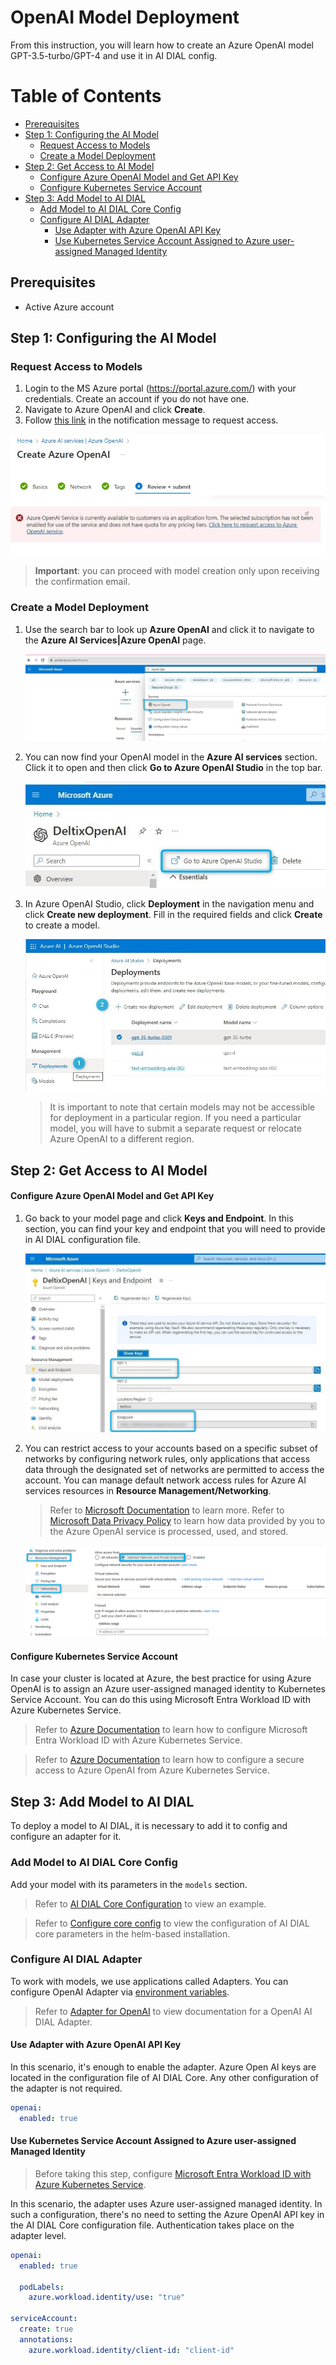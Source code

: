 <!-- omit from toc -->
# OpenAI Model Deployment

From this instruction, you will learn how to create an Azure OpenAI model GPT-3.5-turbo/GPT-4 and use it in AI DIAL config.

<div class="docusaurus-ignore">

<!-- omit from toc -->
# Table of Contents
- [Prerequisites](#prerequisites)
- [Step 1: Configuring the AI Model](#step-1-configuring-the-ai-model)
  - [Request Access to Models](#request-access-to-models)
  - [Create a Model Deployment](#create-a-model-deployment)
- [Step 2: Get Access to AI Model](#step-2-get-access-to-ai-model)
    - [Configure Azure OpenAI Model and Get API Key](#configure-azure-openai-model-and-get-api-key)
    - [Configure Kubernetes Service Account](#configure-kubernetes-service-account)
- [Step 3: Add Model to AI DIAL](#step-3-add-model-to-ai-dial)
  - [Add Model to AI DIAL Core Config](#add-model-to-ai-dial-core-config)
  - [Configure AI DIAL Adapter](#configure-ai-dial-adapter)
    - [Use Adapter with Azure OpenAI API Key](#use-adapter-with-azure-openai-api-key)
    - [Use Kubernetes Service Account Assigned to Azure user-assigned Managed Identity](#use-kubernetes-service-account-assigned-to-azure-user-assigned-managed-identity)

</div>

## Prerequisites

* Active Azure account

## Step 1: Configuring the AI Model

### Request Access to Models

1. Login to the MS Azure portal (https://portal.azure.com/) with your credentials. Create an account if you do not have one.
2. Navigate to Azure OpenAI and click **Create**.
3. Follow [this link](https://customervoice.microsoft.com/Pages/ResponsePage.aspx?id=v4j5cvGGr0GRqy180BHbR7en2Ais5pxKtso_Pz4b1_xUNTZBNzRKNlVQSFhZMU9aV09EVzYxWFdORCQlQCN0PWcu) in the notification message to request access.

![](img/step5.jpg)

> **Important**: you can proceed with model creation only upon receiving the confirmation email.

### Create a Model Deployment

1. Use the search bar to look up **Azure OpenAI** and click it to navigate to the **Azure AI Services|Azure OpenAI** page.
   
   ![](img/step2.jpg)
   
2. You can now find your OpenAI model in the **Azure AI services** section. Click it to open and then click **Go to Azure OpenAI Studio** in the top bar.
   
   ![](img/step8.jpg)
   
3. In Azure OpenAI Studio, click **Deployment** in the navigation menu and click **Create new deployment**. Fill in the required fields and click **Create** to create a model.
   
   ![](img/step9.jpg)

    > It is important to note that certain models may not be accessible for deployment in a particular region. If you need a particular model, you will have to submit a separate request or relocate Azure OpenAI to a different region.

## Step 2: Get Access to AI Model

#### Configure Azure OpenAI Model and Get API Key

1. Go back to your model page and click **Keys and Endpoint**. In this section, you can find your key and endpoint that you will need to provide in AI DIAL configuration file.
   
    ![](img/step13.jpg)

2. You can restrict access to your accounts based on a specific subset of networks by configuring network rules, only applications that access data through the designated set of networks are permitted to access the account. You can manage default network access rules for Azure AI services resources in **Resource Management/Networking**.

   > Refer to [Microsoft Documentation](https://learn.microsoft.com/en-us/azure/ai-services/cognitive-services-virtual-networks?context=%2Fazure%2Fcognitive-services%2Fopenai%2Fcontext%2Fcontext&tabs=portal#manage-default-network-access-rules) to learn more.
   > Refer to [Microsoft Data Privacy Policy](https://learn.microsoft.com/en-us/legal/cognitive-services/openai/data-privacy) to learn how data provided by you to the Azure OpenAI service is processed, used, and stored.

   ![](img/whitelisting.png)

#### Configure Kubernetes Service Account

In case your cluster is located at Azure, the best practice for using Azure OpenAI is to assign an Azure user-assigned managed identity to Kubernetes Service Account. You can do this using Microsoft Entra Workload ID with Azure Kubernetes Service.

> Refer to [Azure Documentation](https://learn.microsoft.com/en-us/azure/aks/workload-identity-overview) to learn how to configure Microsoft Entra Workload ID with Azure Kubernetes Service.

> Refer to [Azure Documentation](https://learn.microsoft.com/en-us/azure/aks/open-ai-secure-access-quickstart) to learn how to configure a secure access to Azure OpenAI from Azure Kubernetes Service.

## Step 3: Add Model to AI DIAL

To deploy a model to AI DIAL, it is necessary to add it to config and configure an adapter for it.

### Add Model to AI DIAL Core Config

Add your model with its parameters in the `models` section. 

> Refer to [AI DIAL Core Configuration](https://github.com/epam/ai-dial-core/blob/development/sample/aidial.config.json#L30) to view an example.

> Refer to [Configure core config](/docs/Deployment/configuration.md#core-parameters) to view the configuration of AI DIAL core parameters in the helm-based installation.

### Configure AI DIAL Adapter

To work with models, we use applications called Adapters. You can configure OpenAI Adapter via [environment variables](https://github.com/epam/ai-dial-adapter-openai#environment-variables).

> Refer to [Adapter for OpenAI](https://github.com/epam/ai-dial-adapter-openai) to view documentation for a OpenAI AI DIAL Adapter.

#### Use Adapter with Azure OpenAI API Key

In this scenario, it's enough to enable the adapter. Azure Open AI keys are located in the configuration file of AI DIAL Core. Any other configuration of the adapter is not required.

```yaml
openai:
  enabled: true

```

#### Use Kubernetes Service Account Assigned to Azure user-assigned Managed Identity

> Before taking this step, configure [Microsoft Entra Workload ID with Azure Kubernetes Service](#configure-kubernetes-service-account).

In this scenario, the adapter uses Azure user-assigned managed identity. In such a configuration, there's no need to setting the Azure OpenAI API key in the AI DIAL Core configuration file. Authentication takes place on the adapter level.

```yaml
openai:
  enabled: true

  podLabels:
    azure.workload.identity/use: "true"
  
serviceAccount:
  create: true
  annotations:
    azure.workload.identity/client-id: "client-id"
```
